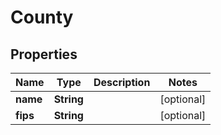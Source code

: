 

# County


## Properties

Name | Type | Description | Notes
------------ | ------------- | ------------- | -------------
**name** | **String** |  |  [optional]
**fips** | **String** |  |  [optional]



